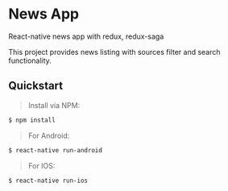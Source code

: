 # News App
React-native news app with redux, redux-saga

This project provides news listing with sources filter and search functionality.

## Quickstart
> Install via NPM:
```bash
$ npm install
```
> For Android: 
```bash
$ react-native run-android
```
> For IOS:
```bash
$ react-native run-ios
```
